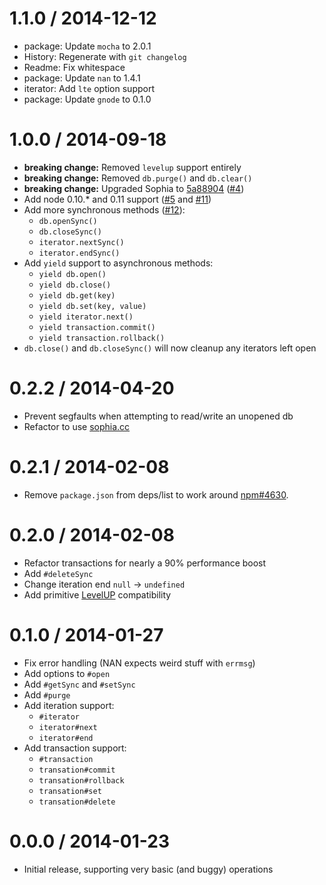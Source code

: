 
1.1.0 / 2014-12-12
==================

  * package: Update `mocha` to 2.0.1
  * History: Regenerate with `git changelog`
  * Readme: Fix whitespace
  * package: Update `nan` to 1.4.1
  * iterator: Add `lte` option support
  * package: Update `gnode` to 0.1.0

1.0.0 / 2014-09-18
==================

  * **breaking change:** Removed `levelup` support entirely
  * **breaking change:** Removed `db.purge()` and `db.clear()`
  * **breaking change:** Upgraded Sophia to [5a88904](https://github.com/pmwkaa/sophia/commit/5a88904e282d7f89422a005204ea7cc5f1785486) ([#4](https://github.com/stephenmathieson/node-sophist/issues/4))
  * Add node 0.10.* and 0.11 support ([#5](https://github.com/stephenmathieson/node-sophist/issues/5) and [#11](https://github.com/stephenmathieson/node-sophist/issues/11))
  * Add more synchronous methods ([#12](https://github.com/stephenmathieson/node-sophist/issues/12)):
    - `db.openSync()`
    - `db.closeSync()`
    - `iterator.nextSync()`
    - `iterator.endSync()`
  * Add `yield` support to asynchronous methods:
    - `yield db.open()`
    - `yield db.close()`
    - `yield db.get(key)`
    - `yield db.set(key, value)`
    - `yield iterator.next()`
    - `yield transaction.commit()`
    - `yield transaction.rollback()`
  * `db.close()` and `db.closeSync()` will now cleanup any iterators left open

0.2.2 / 2014-04-20
==================

  * Prevent segfaults when attempting to read/write an unopened db
  * Refactor to use [sophia.cc](https://github.com/stephenmathieson/sophia.cc)

0.2.1 / 2014-02-08
==================

  * Remove `package.json` from deps/list to work around [npm#4630](https://github.com/npm/npm/issues/4630).

0.2.0 / 2014-02-08
==================

  * Refactor transactions for nearly a 90% performance boost
  * Add `#deleteSync`
  * Change iteration end `null` -> `undefined`
  * Add primitive [LevelUP](https://github.com/rvagg/node-levelup) compatibility

0.1.0 / 2014-01-27
==================

  * Fix error handling (NAN expects weird stuff with `errmsg`)
  * Add options to `#open`
  * Add `#getSync` and `#setSync`
  * Add `#purge`
  * Add iteration support:
      - `#iterator`
      - `iterator#next`
      - `iterator#end`
  * Add transaction support:
      - `#transaction`
      - `transation#commit`
      - `transation#rollback`
      - `transation#set`
      - `transation#delete`

0.0.0 / 2014-01-23
==================

  * Initial release, supporting very basic (and buggy) operations